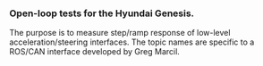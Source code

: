 ### Open-loop tests for the Hyundai Genesis.
The purpose is to measure step/ramp response of low-level acceleration/steering interfaces.
The topic names are specific to a ROS/CAN interface developed by Greg Marcil.
